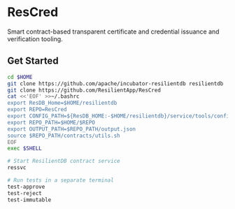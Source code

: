 # ResCred

Smart contract-based transparent certificate and credential issuance and verification tooling.

## Get Started

```sh
cd $HOME
git clone https://github.com/apache/incubator-resilientdb resilientdb
git clone https://github.com/ResilientApp/ResCred
cat <<'EOF' >>~/.bashrc
export ResDB_Home=$HOME/resilientdb
export REPO=ResCred
export CONFIG_PATH=${ResDB_HOME:-$HOME/resilientdb}/service/tools/config/interface/service.config
export REPO_PATH=$HOME/$REPO
export OUTPUT_PATH=$REPO_PATH/output.json
source $REPO_PATH/contracts/utils.sh
EOF
exec $SHELL

# Start ResilientDB contract service
ressvc

# Run tests in a separate terminal
test-approve
test-reject
test-immutable
```